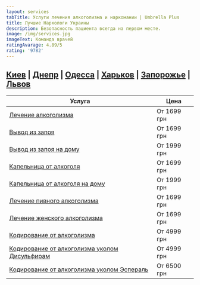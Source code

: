 ```yaml
---
layout: services
tabTitle: Услуги лечения алкоголизма и наркомании | Umbrella Plus
title: Лучшие Наркологи Украины
description: Безопасность пациента всегда на первом месте.
image: /img/services.jpg
imageText: Команда врачей
ratingAvarage: 4.89/5
rating: '9782'
---
```


## **[Киев](https://umbrella-plus.com.ua/kiev/) | [Днепр](https://umbrella-plus.com.ua/dnepr/) | [Одесса](https://umbrella-plus.com.ua/lechenie-alc/) | [Харьков](https://umbrella-plus.com.ua/kharkiv/) | [Запорожье](https://umbrella-plus.com.ua/zaporozie/) | [Львов](https://umbrella-plus.com.ua/lviv/)**

| Услуга                                                                                                                     | Цена        |
| -------------------------------------------------------------------------------------------------------------------------- | ----------- |
| [Лечение алкоголизма](lechenie-alkogolizma)                                                                                | От 1699 грн |
| [Вывод из запоя](https://umbrella-plus.com.ua/kiev/vivod-iz-zapoia-kiev/)                                                  | От 1699 грн |
| [Вывод из запоя на дому](https://umbrella-plus.com.ua/kiev/vivod-iz-zapoia-na-domy-kiev/)                                  | От 1999 грн |
| [Капельница от алкоголя](https://umbrella-plus.com.ua/kiev/kapelnica_ot_alkogola_kiev/)                                    | От 1699 грн |
| [Капельница от алкоголя на дому](https://umbrella-plus.com.ua/kiev/kapelnica_ot_alkogola_na_domy_kiev/)                    | От 1999 грн |
| [Лечение пивного алкоголизма](https://umbrella-plus.com.ua/kiev/lechenie-pivnogi-alkogolizma-kiev/)                        | От 1699 грн |
| [Лечение женского алкоголизма](https://umbrella-plus.com.ua/kiev/lechenie-jenskogo-alkogolizma-kiev/)                      | От 1699 грн |
| [Кодирование от алкоголизма](https://umbrella-plus.com.ua/kiev/kodirovka-ot-alkogolia-kiev/)                               | От 4999 грн |
| [Кодирование от алкоголизма уколом Дисульфирам](https://umbrella-plus.com.ua/kiev/kodirovka-ot-alkogolia-disulfiram-kiev/) | От 4999 грн |
| [Кодирование от алкоголизма уколом Эспераль](https://umbrella-plus.com.ua/kiev/kodirovka-ot-alkogolizma-espiarl-kiev/)     | От 6500 грн |
